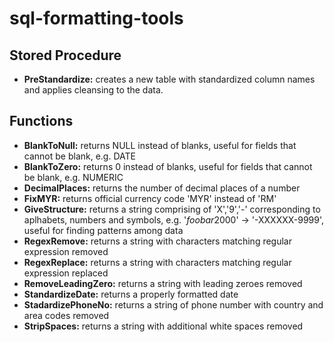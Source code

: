 # sql-formatting-tools

## Stored Procedure
* **PreStandardize:** creates a new table with standardized column names and applies cleansing to the data.

## Functions
* **BlankToNull:** returns NULL instead of blanks, useful for fields that cannot be blank, e.g. DATE
* **BlankToZero:** returns 0 instead of blanks, useful for fields that cannot be blank, e.g. NUMERIC
* **DecimalPlaces:** returns the number of decimal places of a number
* **FixMYR:** returns official currency code 'MYR' instead of 'RM'
* **GiveStructure:** returns a string comprising of 'X','9','-' corresponding to aplhabets, numbers and symbols, e.g. '$foobar$2000' -> '-XXXXXX-9999', useful for finding patterns among data
* **RegexRemove:** returns a string with characters matching regular expression removed
* **RegexReplace:** returns a string with characters matching regular expression replaced
* **RemoveLeadingZero:** returns a string with leading zeroes removed
* **StandardizeDate:** returns a properly formatted date 
* **StadardizePhoneNo:** returns a string of phone number with country and area codes removed
* **StripSpaces:** returns a string with additional white spaces removed
